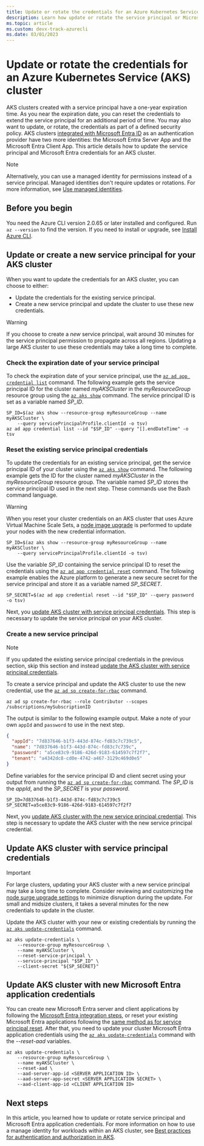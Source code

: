 ```yaml
---
title: Update or rotate the credentials for an Azure Kubernetes Service (AKS) cluster
description: Learn how update or rotate the service principal or Microsoft Entra Application credentials for an Azure Kubernetes Service (AKS) cluster.
ms.topic: article
ms.custom: devx-track-azurecli
ms.date: 03/01/2023
---
```


# Update or rotate the credentials for an Azure Kubernetes Service (AKS) cluster

AKS clusters created with a service principal have a one-year expiration time. As you near the expiration date, you can reset the credentials to extend the service principal for an additional period of time. You may also want to update, or rotate, the credentials as part of a defined security policy. AKS clusters [integrated with Microsoft Entra ID][aad-integration] as an authentication provider have two more identities: the Microsoft Entra Server App and the Microsoft Entra Client App. This article details how to update the service principal and Microsoft Entra credentials for an AKS cluster.

> [!NOTE]
> Alternatively, you can use a managed identity for permissions instead of a service principal. Managed identities don't require updates or rotations. For more information, see [Use managed identities](use-managed-identity.md).

## Before you begin

You need the Azure CLI version 2.0.65 or later installed and configured. Run `az --version` to find the version. If you need to install or upgrade, see [Install Azure CLI][install-azure-cli].

## Update or create a new service principal for your AKS cluster

When you want to update the credentials for an AKS cluster, you can choose to either:

* Update the credentials for the existing service principal.
* Create a new service principal and update the cluster to use these new credentials.

> [!WARNING]
> If you choose to create a *new* service principal, wait around 30 minutes for the service principal permission to propagate across all regions. Updating a large AKS cluster to use these credentials may take a long time to complete.

### Check the expiration date of your service principal

To check the expiration date of your service principal, use the [`az ad app credential list`][az-ad-app-credential-list] command. The following example gets the service principal ID for the cluster named *myAKSCluster* in the *myResourceGroup* resource group using the [`az aks show`][az-aks-show] command. The service principal ID is set as a variable named *SP_ID*.

```azurecli
SP_ID=$(az aks show --resource-group myResourceGroup --name myAKSCluster \
    --query servicePrincipalProfile.clientId -o tsv)
az ad app credential list --id "$SP_ID" --query "[].endDateTime" -o tsv
```

### Reset the existing service principal credentials

To update the credentials for an existing service principal, get the service principal ID of your cluster using the [`az aks show`][az-aks-show] command. The following example gets the ID for the cluster named *myAKSCluster* in the *myResourceGroup* resource group. The variable named *SP_ID* stores the service principal ID used in the next step. These commands use the Bash command language.

> [!WARNING]
> When you reset your cluster credentials on an AKS cluster that uses Azure Virtual Machine Scale Sets, a [node image upgrade][node-image-upgrade] is performed to update your nodes with the new credential information.

```azurecli-interactive
SP_ID=$(az aks show --resource-group myResourceGroup --name myAKSCluster \
    --query servicePrincipalProfile.clientId -o tsv)
```

Use the variable *SP_ID* containing the service principal ID to reset the credentials using the [`az ad app credential reset`][az-ad-app-credential-reset] command. The following example enables the Azure platform to generate a new secure secret for the service principal and store it as a variable named *SP_SECRET*.

```azurecli-interactive
SP_SECRET=$(az ad app credential reset --id "$SP_ID" --query password -o tsv)
```

Next, you [update AKS cluster with service principal credentials][update-cluster-service-principal-credentials]. This step is necessary to update the service principal on your AKS cluster.

### Create a new service principal

> [!NOTE]
> If you updated the existing service principal credentials in the previous section, skip this section and instead [update the AKS cluster with service principal credentials][update-cluster-service-principal-credentials].

To create a service principal and update the AKS cluster to use the new credential, use the [`az ad sp create-for-rbac`][az-ad-sp-create] command.

```azurecli-interactive
az ad sp create-for-rbac --role Contributor --scopes /subscriptions/mySubscriptionID
```

The output is similar to the following example output. Make a note of your own `appId` and `password` to use in the next step.

```json
{
  "appId": "7d837646-b1f3-443d-874c-fd83c7c739c5",
  "name": "7d837646-b1f3-443d-874c-fd83c7c739c",
  "password": "a5ce83c9-9186-426d-9183-614597c7f2f7",
  "tenant": "a4342dc8-cd0e-4742-a467-3129c469d0e5"
}
```

Define variables for the service principal ID and client secret using your output from running the [`az ad sp create-for-rbac`][az-ad-sp-create] command. The *SP_ID* is the *appId*, and the *SP_SECRET* is your *password*.

```console
SP_ID=7d837646-b1f3-443d-874c-fd83c7c739c5
SP_SECRET=a5ce83c9-9186-426d-9183-614597c7f2f7
```

Next, you [update AKS cluster with the new service principal credential][update-cluster-service-principal-credentials]. This step is necessary to update the AKS cluster with the new service principal credential.

## Update AKS cluster with service principal credentials

>[!IMPORTANT]
>For large clusters, updating your AKS cluster with a new service principal may take a long time to complete. Consider reviewing and customizing the [node surge upgrade settings][node-surge-upgrade] to minimize disruption during the update. For small and midsize clusters, it takes a several minutes for the new credentials to update in the cluster.

Update the AKS cluster with your new or existing credentials by running the [`az aks update-credentials`][az-aks-update-credentials] command.

```azurecli-interactive
az aks update-credentials \
    --resource-group myResourceGroup \
    --name myAKSCluster \
    --reset-service-principal \
    --service-principal "$SP_ID" \
    --client-secret "${SP_SECRET}"
```

<a name='update-aks-cluster-with-new-azure-ad-application-credentials'></a>

## Update AKS cluster with new Microsoft Entra application credentials

You can create new Microsoft Entra server and client applications by following the [Microsoft Entra integration steps][create-aad-app], or reset your existing Microsoft Entra applications following the [same method as for service principal reset][reset-existing-service-principal-credentials]. After that, you need to update your cluster Microsoft Entra application credentials using the [`az aks update-credentials`][az-aks-update-credentials] command with the *--reset-aad* variables.

```azurecli-interactive
az aks update-credentials \
    --resource-group myResourceGroup \
    --name myAKSCluster \
    --reset-aad \
    --aad-server-app-id <SERVER APPLICATION ID> \
    --aad-server-app-secret <SERVER APPLICATION SECRET> \
    --aad-client-app-id <CLIENT APPLICATION ID>
```

## Next steps

In this article, you learned how to update or rotate service principal and Microsoft Entra application credentials. For more information on how to use a manage identity for workloads within an AKS cluster, see [Best practices for authentication and authorization in AKS][best-practices-identity].

<!-- LINKS - internal -->
[install-azure-cli]: /cli/azure/install-azure-cli
[az-aks-show]: /cli/azure/aks#az_aks_show
[az-aks-update-credentials]: /cli/azure/aks#az_aks_update_credentials
[best-practices-identity]: operator-best-practices-identity.md
[aad-integration]: ./azure-ad-integration-cli.md
[create-aad-app]: ./azure-ad-integration-cli.md#create-azure-ad-server-component
[az-ad-sp-create]: /cli/azure/ad/sp#az_ad_sp_create_for_rbac
[az-ad-app-credential-list]: /cli/azure/ad/app/credential#az_ad_app_credential_list
[az-ad-app-credential-reset]: /cli/azure/ad/app/credential#az_ad_app_credential_reset
[node-image-upgrade]: ./node-image-upgrade.md
[node-surge-upgrade]: upgrade-aks-cluster.md#customize-node-surge-upgrade
[update-cluster-service-principal-credentials]: #update-aks-cluster-with-service-principal-credentials
[reset-existing-service-principal-credentials]: #reset-the-existing-service-principal-credentials
